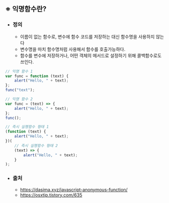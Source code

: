 ## ※ 익명함수란?

-   ### 정의
    -   이름이 없는 함수로, 변수에 함수 코드를 저장하는 대신 함수명을 사용하지 않는다
    -   변수명을 마치 함수명처럼 사용해서 함수를 호출가능하다.
    -   함수를 변수에 저장하거나, 어떤 객체의 메서드로 설정하기 위해 콜백함수로도 쓰인다.

```javascript
// 익명 함수 1
var func = function (text) {
    alert("Hello, " + text);
};
func("text");

// 익명 함수 2
var func = (text) => {
    alert("Hello, " + text);
};
func();

// 즉시 실행함수 형태 1
(function (text) {
    alert("Hello, " + text);
})(
    // 즉시 실행함수 형태 2
    (text) => {
        alert("Hello, " + text);
    }
);
```

-   ### 출처
    -   https://dasima.xyz/javascript-anonymous-function/
    -   https://osxtip.tistory.com/635

